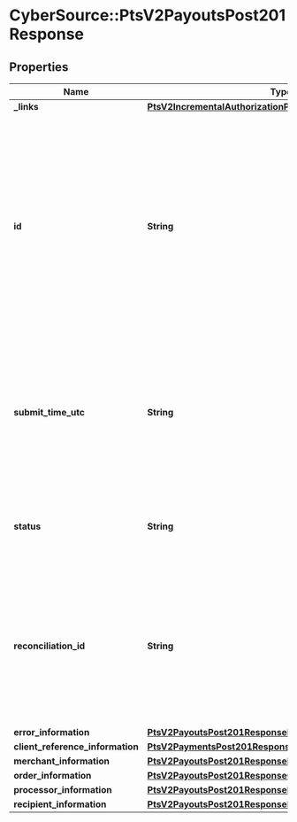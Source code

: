 # CyberSource::PtsV2PayoutsPost201Response

## Properties
Name | Type | Description | Notes
------------ | ------------- | ------------- | -------------
**_links** | [**PtsV2IncrementalAuthorizationPatch201ResponseLinks**](PtsV2IncrementalAuthorizationPatch201ResponseLinks.md) |  | [optional] 
**id** | **String** | An unique identification number to identify the submitted request. It is also appended to the endpoint of the resource.  On incremental authorizations, this value with be the same as the identification number returned in the original authorization response.  #### PIN debit Returned for all PIN debit services.  | [optional] 
**submit_time_utc** | **String** | Time of request in UTC. &#x60;Format: YYYY-MM-DDThh:mm:ssZ&#x60;  Example 2016-08-11T22:47:57Z equals August 11, 2016, at 22:47:57 (10:47:57 p.m.). The T separates the date and the time. The Z indicates UTC.  | [optional] 
**status** | **String** | The status of the submitted transaction.  Possible values:  - ACCEPTED  - DECLINED  - INVALID_REQUEST  | [optional] 
**reconciliation_id** | **String** | Cybersource or merchant generated transaction reference number. This is sent to the processor and is echoed back in the response to the merchant. This is This value is used for reconciliation purposes.  | [optional] 
**error_information** | [**PtsV2PayoutsPost201ResponseErrorInformation**](PtsV2PayoutsPost201ResponseErrorInformation.md) |  | [optional] 
**client_reference_information** | [**PtsV2PaymentsPost201ResponseClientReferenceInformation**](PtsV2PaymentsPost201ResponseClientReferenceInformation.md) |  | [optional] 
**merchant_information** | [**PtsV2PayoutsPost201ResponseMerchantInformation**](PtsV2PayoutsPost201ResponseMerchantInformation.md) |  | [optional] 
**order_information** | [**PtsV2PayoutsPost201ResponseOrderInformation**](PtsV2PayoutsPost201ResponseOrderInformation.md) |  | [optional] 
**processor_information** | [**PtsV2PayoutsPost201ResponseProcessorInformation**](PtsV2PayoutsPost201ResponseProcessorInformation.md) |  | [optional] 
**recipient_information** | [**PtsV2PayoutsPost201ResponseRecipientInformation**](PtsV2PayoutsPost201ResponseRecipientInformation.md) |  | [optional] 


